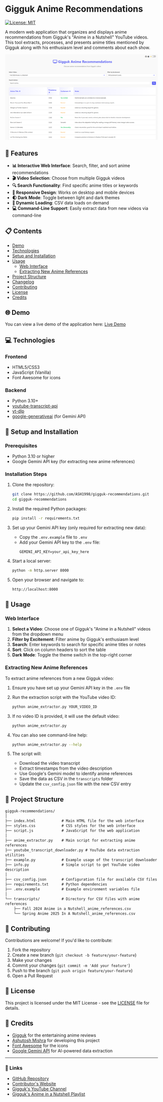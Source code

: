 # Gigguk Anime Recommendations

[![License: MIT](https://img.shields.io/badge/License-MIT-blue.svg)](https://opensource.org/licenses/MIT)

A modern web application that organizes and displays anime recommendations from Gigguk's "Anime in a Nutshell" YouTube videos. This tool extracts, processes, and presents anime titles mentioned by Gigguk along with his enthusiasm level and comments about each show.

![Gigguk Anime Recommendations Screenshot](static/image.png)

## 🌟 Features

- **📊 Interactive Web Interface**: Search, filter, and sort anime recommendations
- **🎬 Video Selection**: Choose from multiple Gigguk videos
- **🔍 Search Functionality**: Find specific anime titles or keywords
- **📱 Responsive Design**: Works on desktop and mobile devices
- **🌓 Dark Mode**: Toggle between light and dark themes
- **🔄 Dynamic Loading**: CSV data loads on demand
- **💻 Command-Line Support**: Easily extract data from new videos via command-line

## 📋 Contents

- [Demo](#demo)
- [Technologies](#technologies)
- [Setup and Installation](#setup-and-installation)
- [Usage](#usage)
  - [Web Interface](#web-interface)
  - [Extracting New Anime References](#extracting-new-anime-references)
- [Project Structure](#project-structure)
- [Changelog](#changelog)
- [Contributing](#contributing)
- [License](#license)
- [Credits](#credits)

## 🌐 Demo

You can view a live demo of the application here: [Live Demo](http://portfolio.ashutoshmishra.dev/gigguk-recommendations/) 

## 💻 Technologies

### Frontend
- HTML5/CSS3
- JavaScript (Vanilla)
- Font Awesome for icons

### Backend
- Python 3.10+
- [youtube-transcript-api](https://github.com/jdepoix/youtube-transcript-api)
- [yt-dlp](https://github.com/yt-dlp/yt-dlp)
- [google-generativeai](https://github.com/google/generative-ai-python) (for Gemini API)

## 🔧 Setup and Installation

### Prerequisites
- Python 3.10 or higher
- Google Gemini API key (for extracting new anime references)

### Installation Steps

1. Clone the repository:
   ```bash
   git clone https://github.com/ASH1998/gigguk-recommendations.git
   cd gigguk-recommendations
   ```

2. Install the required Python packages:
   ```bash
   pip install -r requirements.txt
   ```

3. Set up your Gemini API key (only required for extracting new data):
   - Copy the `.env.example` file to `.env`
   - Add your Gemini API key to the `.env` file:
     ```
     GEMINI_API_KEY=your_api_key_here
     ```

4. Start a local server:
   ```bash
   python -m http.server 8000
   ```

5. Open your browser and navigate to:
   ```bash
   http://localhost:8000
   ```

## 🚀 Usage

### Web Interface

1. **Select a Video**: Choose one of Gigguk's "Anime in a Nutshell" videos from the dropdown menu
2. **Filter by Excitement**: Filter anime by Gigguk's enthusiasm level
3. **Search**: Enter keywords to search for specific anime titles or notes
4. **Sort**: Click on column headers to sort the table
5. **Dark Mode**: Toggle the theme switch in the top-right corner

### Extracting New Anime References

To extract anime references from a new Gigguk video:

1. Ensure you have set up your Gemini API key in the `.env` file

2. Run the extraction script with the YouTube video ID:
   ```bash
   python anime_extractor.py YOUR_VIDEO_ID
   ```

3. If no video ID is provided, it will use the default video:
   ```bash
   python anime_extractor.py
   ```

4. You can also see command-line help:
   ```bash
   python anime_extractor.py --help
   ```

5. The script will:
   - Download the video transcript
   - Extract timestamps from the video description
   - Use Google's Gemini model to identify anime references
   - Save the data as CSV in the `transcripts` folder
   - Update the `csv_config.json` file with the new CSV entry

## 📂 Project Structure

```
gigguk-recommendations/
│
├── index.html            # Main HTML file for the web interface
├── styles.css            # CSS styles for the web interface
├── script.js             # JavaScript for the web application
│
├── anime_extractor.py    # Main script for extracting anime references
├── youtube_transcript_downloader.py # YouTube data extraction utilities
├── example.py            # Example usage of the transcript downloader
├── info.py               # Simple script to get YouTube video description
│
├── csv_config.json       # Configuration file for available CSV files
├── requirements.txt      # Python dependencies
├── .env.example          # Example environment variables file
│
└── transcripts/          # Directory for CSV files with anime references
    ├── Fall 2024 Anime in a Nutshell_anime_references.csv
    └── Spring Anime 2025 In A Nutshell_anime_references.csv
```

## 🤝 Contributing

Contributions are welcome! If you'd like to contribute:

1. Fork the repository
2. Create a new branch (`git checkout -b feature/your-feature`)
3. Make your changes
4. Commit your changes (`git commit -m 'Add your feature'`)
5. Push to the branch (`git push origin feature/your-feature`)
6. Open a Pull Request

## 📜 License

This project is licensed under the MIT License - see the [LICENSE](LICENSE) file for details.

## 🙏 Credits

- [Gigguk](https://www.youtube.com/@gigguk) for the entertaining anime reviews
- [Ashutosh Mishra](https://www.ashutoshmishra.dev/) for developing this project
- [Font Awesome](https://fontawesome.com/) for the icons
- [Google Gemini API](https://ai.google.dev/docs/gemini_api_overview) for AI-powered data extraction

---

### 📌 Links

- [GitHub Repository](https://github.com/ASH1998/gigguk-recommendations)
- [Contributor's Website](https://www.ashutoshmishra.dev/)
- [Gigguk's YouTube Channel](https://www.youtube.com/@gigguk)
- [Gigguk's Anime in a Nutshell Playlist](https://www.youtube.com/playlist?list=PLoVmS_yfgM6pF6T-_yMHKvm2vDN0CIVqG)